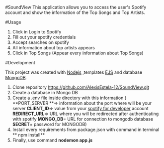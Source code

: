 #SoundView
This application allows you to access the user's Spotify account and show the information of the Top Songs and Top Artists.

#Usage
1. Click in Login to Spotify
2. Fill out your spotify credentials
3. Accept searches on spotify
4. All information about top artists appears
5. Click in Top Songs (Appear every information about Top Songs)

#Development

This project was created with [Nodejs](https://github.com/nodejs) ,templates [EJS](https://ejs.co/) and database [MongoDB](https://www.mongodb.com/es).

1. Clone repository  https://github.com/AlexisEstela-12/SoundView.git
2. Create a database in Mongo DB
3. Create a .env file inside directory with this information (
	**PORT_SERVER **=> information about the port where will be your server
	**CLIENT_ID**=> value from your [spotify for developer](https://developer.spotify.com/ ) account
	**REDIRECT_URL**=> URL where you will be redirected after authenticating with spotify 
	**MONGO_DB**= URL for connection to mongodb database
	**SECRET**= password for MONGODB) 
4. Install every requirements from package.json with command in terminal ** npm install**
5. Finally, use command **nodemon app.js**

